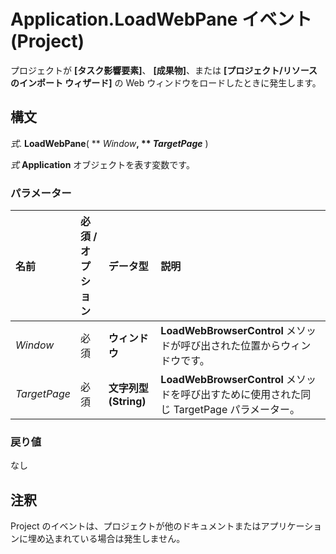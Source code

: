 
# Application.LoadWebPane イベント (Project)

プロジェクトが  **[タスク影響要素]**、 **[成果物]**、または  **[プロジェクト/リソースのインポート ウィザード]** の Web ウィンドウをロードしたときに発生します。


## 構文

 _式_. **LoadWebPane**( ** _Window_**, ** _TargetPage_** )

 _式_ **Application** オブジェクトを表す変数です。


### パラメーター



|**名前**|**必須 / オプション**|**データ型**|**説明**|
|:-----|:-----|:-----|:-----|
| _Window_|必須|**ウィンドウ**|**LoadWebBrowserControl** メソッドが呼び出された位置からウィンドウです。|
| _TargetPage_|必須|**文字列型 (String)**|**LoadWebBrowserControl** メソッドを呼び出すために使用された同じ TargetPage パラメーター。|

### 戻り値

なし


## 注釈

Project のイベントは、プロジェクトが他のドキュメントまたはアプリケーションに埋め込まれている場合は発生しません。

